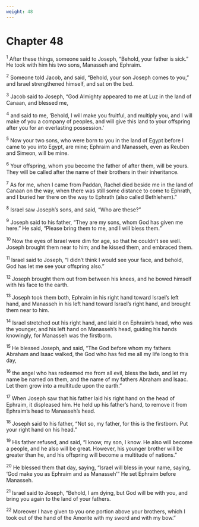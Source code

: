 ```yaml
---
weight: 48
---
```


# Chapter 48

<sup>1</sup> After these things, someone said to Joseph, “Behold, your father is sick.” He took with him his two sons, Manasseh and Ephraim. 

<sup>2</sup> Someone told Jacob, and said, “Behold, your son Joseph comes to you,” and Israel strengthened himself, and sat on the bed. 

<sup>3</sup> Jacob said to Joseph, “God Almighty appeared to me at Luz in the land of Canaan, and blessed me, 

<sup>4</sup> and said to me, ‘Behold, I will make you fruitful, and multiply you, and I will make of you a company of peoples, and will give this land to your offspring after you for an everlasting possession.’ 

<sup>5</sup> Now your two sons, who were born to you in the land of Egypt before I came to you into Egypt, are mine; Ephraim and Manasseh, even as Reuben and Simeon, will be mine. 

<sup>6</sup> Your offspring, whom you become the father of after them, will be yours. They will be called after the name of their brothers in their inheritance. 

<sup>7</sup> As for me, when I came from Paddan, Rachel died beside me in the land of Canaan on the way, when there was still some distance to come to Ephrath, and I buried her there on the way to Ephrath (also called Bethlehem).” 

<sup>8</sup> Israel saw Joseph’s sons, and said, “Who are these?” 

<sup>9</sup> Joseph said to his father, “They are my sons, whom God has given me here.” He said, “Please bring them to me, and I will bless them.” 

<sup>10</sup> Now the eyes of Israel were dim for age, so that he couldn’t see well. Joseph brought them near to him; and he kissed them, and embraced them. 

<sup>11</sup> Israel said to Joseph, “I didn’t think I would see your face, and behold, God has let me see your offspring also.” 

<sup>12</sup> Joseph brought them out from between his knees, and he bowed himself with his face to the earth. 

<sup>13</sup> Joseph took them both, Ephraim in his right hand toward Israel’s left hand, and Manasseh in his left hand toward Israel’s right hand, and brought them near to him. 

<sup>14</sup> Israel stretched out his right hand, and laid it on Ephraim’s head, who was the younger, and his left hand on Manasseh’s head, guiding his hands knowingly, for Manasseh was the firstborn. 

<sup>15</sup> He blessed Joseph, and said, “The God before whom my fathers Abraham and Isaac walked, the God who has fed me all my life long to this day, 

<sup>16</sup> the angel who has redeemed me from all evil, bless the lads, and let my name be named on them, and the name of my fathers Abraham and Isaac. Let them grow into a multitude upon the earth.” 

<sup>17</sup> When Joseph saw that his father laid his right hand on the head of Ephraim, it displeased him. He held up his father’s hand, to remove it from Ephraim’s head to Manasseh’s head. 

<sup>18</sup> Joseph said to his father, “Not so, my father, for this is the firstborn. Put your right hand on his head.” 

<sup>19</sup> His father refused, and said, “I know, my son, I know. He also will become a people, and he also will be great. However, his younger brother will be greater than he, and his offspring will become a multitude of nations.” 

<sup>20</sup> He blessed them that day, saying, “Israel will bless in your name, saying, ‘God make you as Ephraim and as Manasseh’” He set Ephraim before Manasseh. 

<sup>21</sup> Israel said to Joseph, “Behold, I am dying, but God will be with you, and bring you again to the land of your fathers. 

<sup>22</sup> Moreover I have given to you one portion above your brothers, which I took out of the hand of the Amorite with my sword and with my bow.” 


